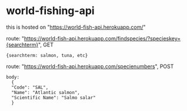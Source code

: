 # world-fishing-api

this is hosted on "https://world-fish-api.herokuapp.com/"


route: "https://world-fish-api.herokuapp.com/findspecies/?specieskey={searchterm}", GET

    {searchterm: salmon, tuna, etc}



route: "https://world-fish-api.herokuapp.com/specienumbers", POST
  
    body:
      {
      "Code": "SAL",
      "Name": "Atlantic salmon",
      "Scientific Name": "Salmo salar"
      }
